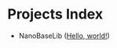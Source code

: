 # Projects Index

- NanoBaseLib (<a href="[http://example.com/](https://nanobaselib.github.io)" target="_blank">[Hello, world!](https://nanobaselib.github.io)</a>)

